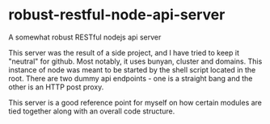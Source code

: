 robust-restful-node-api-server
==============================

A somewhat robust RESTful nodejs api server

This server was the result of a side project, and I have tried to keep it "neutral" for github.  Most notably, it uses bunyan, cluster and domains.  This instance of node was meant to be started by the shell script located in the root.  There are two dummy api endpoints - one is a straight bang and the other is an HTTP post proxy.

This server is a good reference point for myself on how certain modules are tied together along with an overall code structure.
